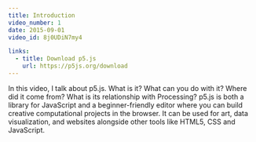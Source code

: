 ```yaml
---
title: Introduction
video_number: 1
date: 2015-09-01
video_id: 8j0UDiN7my4

links:
  - title: Download p5.js
    url: https://p5js.org/download
---
```


In this video, I talk about p5.js.  What is it? What can you do with it? Where did it come from? What is its relationship with Processing? p5.js is both a library for JavaScript and a beginner-friendly editor where you can build creative computational projects in the browser. It can be used for art, data visualization, and websites alongside other tools like HTML5, CSS and JavaScript.
